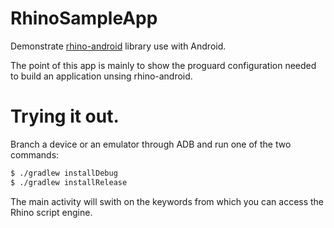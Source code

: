 # RhinoSampleApp

Demonstrate [rhino-android](https://github.com/APISENSE/rhino-android) library use with Android.

The point of this app is mainly to show the proguard configuration needed to build an application unsing rhino-android.

# Trying it out.

Branch a device or an emulator through ADB and run one of the two commands:
```bash
$ ./gradlew installDebug
$ ./gradlew installRelease
```

The main activity will swith on the keywords from which you can access the Rhino script engine.
